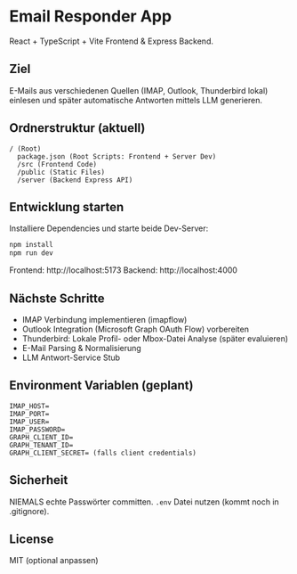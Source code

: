 # Email Responder App

React + TypeScript + Vite Frontend & Express Backend.

## Ziel
E-Mails aus verschiedenen Quellen (IMAP, Outlook, Thunderbird lokal) einlesen und später automatische Antworten mittels LLM generieren.

## Ordnerstruktur (aktuell)
```
/ (Root)
  package.json (Root Scripts: Frontend + Server Dev)
  /src (Frontend Code)
  /public (Static Files)
  /server (Backend Express API)
```

## Entwicklung starten
Installiere Dependencies und starte beide Dev-Server:

```bash
npm install
npm run dev
```

Frontend: http://localhost:5173
Backend:  http://localhost:4000

## Nächste Schritte
- IMAP Verbindung implementieren (imapflow)
- Outlook Integration (Microsoft Graph OAuth Flow) vorbereiten
- Thunderbird: Lokale Profil- oder Mbox-Datei Analyse (später evaluieren)
- E-Mail Parsing & Normalisierung
- LLM Antwort-Service Stub

## Environment Variablen (geplant)
```
IMAP_HOST=
IMAP_PORT=
IMAP_USER=
IMAP_PASSWORD=
GRAPH_CLIENT_ID=
GRAPH_TENANT_ID=
GRAPH_CLIENT_SECRET= (falls client credentials)
``` 

## Sicherheit
NIEMALS echte Passwörter committen. `.env` Datei nutzen (kommt noch in .gitignore).

## License
MIT (optional anpassen)
